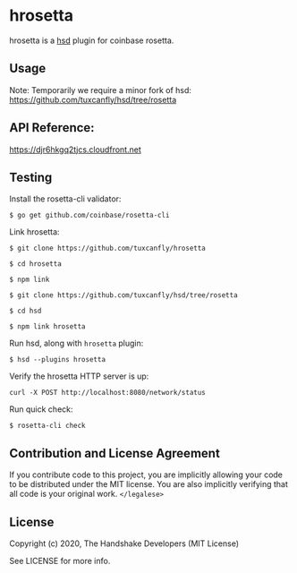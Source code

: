 # hrosetta

hrosetta is a [hsd][hsd] plugin for coinbase rosetta.

## Usage

Note: Temporarily we require a minor fork of hsd: https://github.com/tuxcanfly/hsd/tree/rosetta

## API Reference:

https://djr6hkgq2tjcs.cloudfront.net

## Testing

Install the rosetta-cli validator:

    $ go get github.com/coinbase/rosetta-cli

Link hrosetta:

    $ git clone https://github.com/tuxcanfly/hrosetta

    $ cd hrosetta

    $ npm link

    $ git clone https://github.com/tuxcanfly/hsd/tree/rosetta

    $ cd hsd

    $ npm link hrosetta

Run hsd, along with `hrosetta` plugin:

    $ hsd --plugins hrosetta

Verify the hrosetta HTTP server is up:

    curl -X POST http://localhost:8080/network/status

Run quick check:

    $ rosetta-cli check

## Contribution and License Agreement

If you contribute code to this project, you are implicitly allowing your code
to be distributed under the MIT license. You are also implicitly verifying that
all code is your original work. `</legalese>`

## License

Copyright (c) 2020, The Handshake Developers (MIT License)

See LICENSE for more info.

[hsd]: https://github.com/handshake-org/hsd
